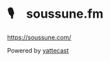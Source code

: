 # 🎙　soussune.fm

https://soussune.com/

Powered by [yattecast](https://r7kamura.github.io/yattecast/)
